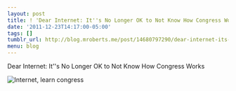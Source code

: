 ```yaml
---
layout: post
title: ! 'Dear Internet: It''s No Longer OK to Not Know How Congress Works'
date: '2011-12-23T14:17:00-05:00'
tags: []
tumblr_url: http://blog.mroberts.me/post/14680797290/dear-internet-its-no-longer-ok-to-not-know-how
menu: blog
---
```


Dear Internet: It''s No Longer OK to Not Know How Congress Works

![Internet, learn congress](http://www.mikewirthart.com/wp-content/uploads/2010/05/howlawsmadeWIRTH2.jpg)